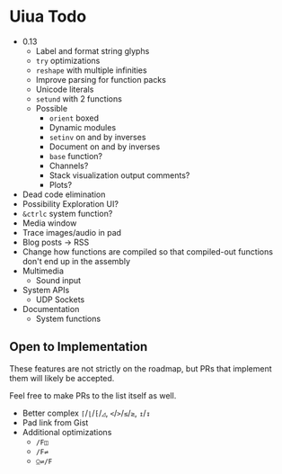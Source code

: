 # Uiua Todo

- 0.13
  - Label and format string glyphs
  - `try` optimizations
  - `reshape` with multiple infinities
  - Improve parsing for function packs
  - Unicode literals
  - `setund` with 2 functions
  - Possible
    - `orient` boxed
    - Dynamic modules
    - `setinv` on and by inverses
    - Document on and by inverses
    - `base` function?
    - Channels?
    - Stack visualization output comments?
    - Plots?
- Dead code elimination
- Possibility Exploration UI?
- `&ctrlc` system function?
- Media window
- Trace images/audio in pad
- Blog posts -> RSS
- Change how functions are compiled so that compiled-out functions don't end up in the assembly
- Multimedia
  - Sound input
- System APIs
  - UDP Sockets
- Documentation
  - System functions

## Open to Implementation

These features are not strictly on the roadmap, but PRs that implement them will likely be accepted.

Feel free to make PRs to the list itself as well.

- Better complex `⌈`/`⌊`/`⁅`/`◿`, `<`/`>`/`≤`/`≥`, `↥`/`↧`
- Pad link from Gist
- Additional optimizations
  - `/F◫`
  - `/F⇌`
  - `⍜⇌/F`
